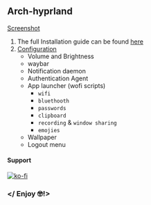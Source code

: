 ## Arch-hyprland
[Screenshot](dm.jpg)

1. The full Installation guide can be found [here](http://cschad.tech/posts/hyprland_installation_archlinux/)
2. [Configuration](http://cschad.tech/posts/hyprland_configuration.md/)
    * Volume and Brightness
    * waybar
    * Notification daemon
    * Authentication Agent
    * App launcher (wofi scripts)
        * `wifi`
        * `bluethooth`
        * `passwords`
        * `clipboard`
        * `recording` & `window sharing`
        * `emojies`
    * Wallpaper
    * Logout menu
    
#### Support
[![ko-fi](https://ko-fi.com/img/githubbutton_sm.svg)](https://ko-fi.com/Q5Q2EA2RO)
### </ Enjoy 🤓!>
